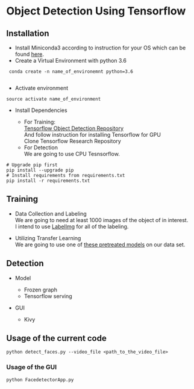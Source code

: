# Object Detection Using Tensorflow

## Installation
* Install Miniconda3 according to instruction for your OS which can be found 
[here](https://conda.io/docs/user-guide/install/index.html).
* Create a Virtual Environment with python 3.6
```` 
 conda create -n name_of_environemnt python=3.6
 
 ````
 * Activate environment
 ````
 source activate name_of_environment
 ````
  * Install Dependencies
  
    - For Training: <br/>
    [Tensorflow Object Detection Repository](https://github.com/tensorflow/models/tree/master/research/object_detection) <br/>
    And follow instruction for installing Tensorflow for GPU<br/>
    Clone Tensorflow Research Repository
    - For Detection <br/>
    We are going to use CPU Tesnsorflow.<br/>
```
# Upgrade pip first
pip install --upgrade pip
# Install requirements from requirements.txt
pip install -r requirements.txt
```

## Training 
     
  * Data Collection and Labeling<br/>
  We are going to need at least 1000 images of the object of in interest. <br/>
  I intend to use [LabelImg](https://github.com/tzutalin/labelImg) for all of the labeling.
  
  * Utilizing Transfer Learning <br/>
  We are going to use one of [these pretreated models](https://github.com/tensorflow/models/blob/master/research/object_detection/g3doc/detection_model_zoo.md) 
  on our data set.
  
## Detection

  * Model <br/>
  
    - Frozen graph
    - Tensorflow serving
     
  * GUI <br/>
  
    - Kivy
    
    
 ## Usage of the current code
 
```
python detect_faces.py --video_file <path_to_the_video_file>
```

### Usage of the GUI

```
python FacedetectorApp.py
```